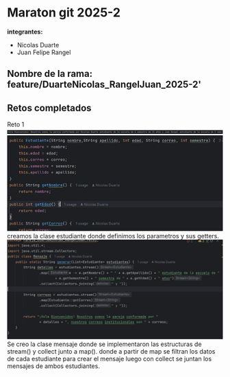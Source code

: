 # Maraton git 2025-2

**integrantes:**

- Nicolas Duarte
- Juan Felipe Rangel

**Nombre de la rama:** feature/DuarteNicolas_RangelJuan_2025-2'
---

## Retos completados
Reto 1
![img.png](img.png)
![img_1.png](img_1.png)
creamos la clase estudiante donde definimos los parametros y sus getters.
![img_2.png](img_2.png)
Se creo la clase mensaje donde se implementaron las estructuras de stream() y collect junto a map(). donde
a partir de map se filtran los datos de cada estudiante para crear el mensaje luego con collect se juntan los
mensajes de ambos estudiantes.
